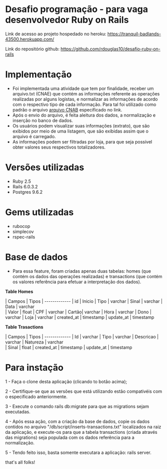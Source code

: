 # Desafio programação - para vaga desenvolvedor Ruby on Rails

Link de acesso ao projeto hospedado no heroku: https://tranquil-badlands-43500.herokuapp.com/

Link do repositório github: https://github.com/rdouglas10/desafio-ruby-on-rails

# Implementação
* Foi implementada uma atividade que tem por finalidade, receber um arquivo.txt (CNAE) que contém as informações 
referente as operações realizadas por alguns logistas, e normalizar as informações de acordo com o respectivo tipo de cada informação.
Para tal foi utilizado como padrão o arquivo [arquivo CNAB](https://github.com/ByCodersTec/desafio-ruby-on-rails/blob/master/CNAB.txt) especificado no link.
* Após o envio do arquivo, é feita aleitura dos dados, a normalização e inserção no banco de dados.
* Os usuários podem visualizar suas informações (extrato), que são exibidos por meio de uma listagem, que são exibidas assim que o arquivo é carregado.
* As informações podem ser filtradas por loja, para que seja possível obter valores seus respectivos totalizadores.

# Versões utilizadas
* Ruby 2.5
* Rails 6.0.3.2
* Postgres 9.6.2

# Gems utilizadas
* rubocop
* simplecov
* rspec-rails

# Base de dados
* Para essa feature, foram criadas apenas duas tabelas: homes (que contém os dados das operações realizadas) e transactions (que contém os valores referência para efetuar a interpretação dos dados).


**Table Homes**


| Campos  | Tipos 
| -------------
|   id  | Inicio 
| Tipo  | varchar 
| Sinal | varchar 
| Data  | varchar  
| Valor | float 
| CPF   | varchar 
| Cartão| varchar
| Hora  | varchar 
| Dono  | varchar
| Loja  | varchar
| created_at  | timestamp
| update_at   | timestamp

**Table Trasactions**

| Campos  | Tipos 
| ------------- 
| Id        | varchar
| Tipo      | varchar
| Descricao | varchar 
| Natureza  | varchar  
| Sinal     | float 
| created_at  | timestamp
| update_at   | timestamp

# Para instação
1 - Faça o clone desta aplicação (clicando to botão acima);

2 - Certifique-se que as versões que está utilizando estão compativéis com o especificado anteriormente.

3 - Execute o comando rails db:migrate para que as migrations sejam executadas.

4 - Após essa ação, com a criação da base de dados, copie os dados contidos no arquivo "/db/script/inserts-transactions.txt" localizados na raiz da aplicação,
e execute-os para que a tabela transactions (criada através das migrations) seja populada com os dados referência para a normalização.

5 - Tendo feito isso, basta somente executara a aplicação: rails server.


that's all folks!
